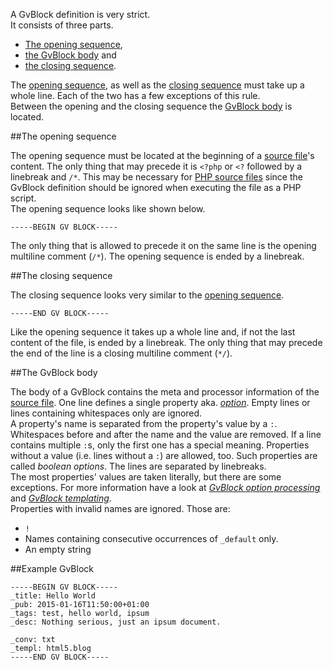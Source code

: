A GvBlock definition is very strict.  
It consists of three parts.

+   [The opening sequence](#the-opening-sequence),
+   [the GvBlock body](#the-gvblock-body) and
+   [the closing sequence](#the-closing-sequence).

The [opening sequence](#the-opening-sequence), as well as the [closing sequence](#the-closing-sequence) must take up a whole line. Each of the two has a few exceptions of this rule.  
Between the opening and the closing sequence the [GvBlock body](#the-gvblock-body) is located.



##The opening sequence

The opening sequence must be located at the beginning of a [source file](Source-files)'s content. The only thing that may precede it is `<?php` or `<?` followed by a linebreak and `/*`. This may be necessary for [PHP source files](PHP-source-files) since the GvBlock definition should be ignored when executing the file as a PHP script.  
The opening sequence looks like shown below.

    -----BEGIN GV BLOCK-----

The only thing that is allowed to precede it on the same line is the opening multiline comment (`/*`). The opening sequence is ended by a linebreak.



##The closing sequence

The closing sequence looks very similar to the [opening sequence](#the-opening-sequence).

    -----END GV BLOCK-----

Like the opening sequence it takes up a whole line and, if not the last content of the file, is ended by a linebreak. The only thing that may precede the end of the line is a closing multiline comment (`*/`).



##The GvBlock body

The body of a GvBlock contains the meta and processor information of the [source file](Source-files). One line defines a single property aka. [*option*](GvBlock-options). Empty lines or lines containing whitespaces only are ignored.  
A property's name is separated from the property's value by a `:`. Whitespaces before and after the name and the value are removed. If a line contains multiple `:`s, only the first one has a special meaning. Properties without a value (i.e. lines without a `:`) are allowed, too. Such properties are called *boolean options*. The lines are separated by linebreaks.  
The most properties' values are taken literally, but there are some exceptions. For more information have a look at [*GvBlock option processing*](GvBlock-option-processing) and [*GvBlock templating*](GvBlock-option-templating).  
Properties with invalid names are ignored. Those are:

+   `!`
+   Names containing consecutive occurrences of `_default` only.
+   An empty string



##Example GvBlock

    -----BEGIN GV BLOCK-----
    _title: Hello World
    _pub: 2015-01-16T11:50:00+01:00
    _tags: test, hello world, ipsum
    _desc: Nothing serious, just an ipsum document.
    
    _conv: txt
    _templ: html5.blog
    -----END GV BLOCK-----